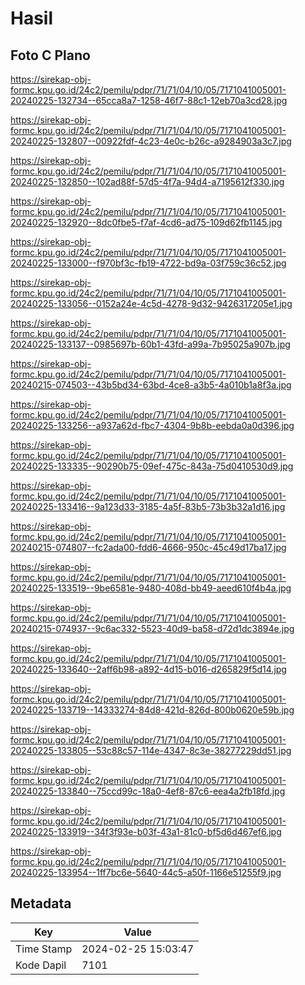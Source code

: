# Hasil

## Foto C Plano

https://sirekap-obj-formc.kpu.go.id/24c2/pemilu/pdpr/71/71/04/10/05/7171041005001-20240225-132734--65cca8a7-1258-46f7-88c1-12eb70a3cd28.jpg

https://sirekap-obj-formc.kpu.go.id/24c2/pemilu/pdpr/71/71/04/10/05/7171041005001-20240225-132807--00922fdf-4c23-4e0c-b26c-a9284903a3c7.jpg

https://sirekap-obj-formc.kpu.go.id/24c2/pemilu/pdpr/71/71/04/10/05/7171041005001-20240225-132850--102ad88f-57d5-4f7a-94d4-a7195612f330.jpg

https://sirekap-obj-formc.kpu.go.id/24c2/pemilu/pdpr/71/71/04/10/05/7171041005001-20240225-132920--8dc0fbe5-f7af-4cd6-ad75-109d62fb1145.jpg

https://sirekap-obj-formc.kpu.go.id/24c2/pemilu/pdpr/71/71/04/10/05/7171041005001-20240225-133000--f970bf3c-fb19-4722-bd9a-03f759c36c52.jpg

https://sirekap-obj-formc.kpu.go.id/24c2/pemilu/pdpr/71/71/04/10/05/7171041005001-20240225-133056--0152a24e-4c5d-4278-9d32-9426317205e1.jpg

https://sirekap-obj-formc.kpu.go.id/24c2/pemilu/pdpr/71/71/04/10/05/7171041005001-20240225-133137--0985697b-60b1-43fd-a99a-7b95025a907b.jpg

https://sirekap-obj-formc.kpu.go.id/24c2/pemilu/pdpr/71/71/04/10/05/7171041005001-20240215-074503--43b5bd34-63bd-4ce8-a3b5-4a010b1a8f3a.jpg

https://sirekap-obj-formc.kpu.go.id/24c2/pemilu/pdpr/71/71/04/10/05/7171041005001-20240225-133256--a937a62d-fbc7-4304-9b8b-eebda0a0d396.jpg

https://sirekap-obj-formc.kpu.go.id/24c2/pemilu/pdpr/71/71/04/10/05/7171041005001-20240225-133335--90290b75-09ef-475c-843a-75d0410530d9.jpg

https://sirekap-obj-formc.kpu.go.id/24c2/pemilu/pdpr/71/71/04/10/05/7171041005001-20240225-133416--9a123d33-3185-4a5f-83b5-73b3b32a1d16.jpg

https://sirekap-obj-formc.kpu.go.id/24c2/pemilu/pdpr/71/71/04/10/05/7171041005001-20240215-074807--fc2ada00-fdd6-4666-950c-45c49d17ba17.jpg

https://sirekap-obj-formc.kpu.go.id/24c2/pemilu/pdpr/71/71/04/10/05/7171041005001-20240225-133519--9be6581e-9480-408d-bb49-aeed610f4b4a.jpg

https://sirekap-obj-formc.kpu.go.id/24c2/pemilu/pdpr/71/71/04/10/05/7171041005001-20240215-074937--9c6ac332-5523-40d9-ba58-d72d1dc3894e.jpg

https://sirekap-obj-formc.kpu.go.id/24c2/pemilu/pdpr/71/71/04/10/05/7171041005001-20240225-133640--2aff6b98-a892-4d15-b016-d265829f5d14.jpg

https://sirekap-obj-formc.kpu.go.id/24c2/pemilu/pdpr/71/71/04/10/05/7171041005001-20240225-133719--14333274-84d8-421d-826d-800b0620e59b.jpg

https://sirekap-obj-formc.kpu.go.id/24c2/pemilu/pdpr/71/71/04/10/05/7171041005001-20240225-133805--53c88c57-114e-4347-8c3e-38277229dd51.jpg

https://sirekap-obj-formc.kpu.go.id/24c2/pemilu/pdpr/71/71/04/10/05/7171041005001-20240225-133840--75ccd99c-18a0-4ef8-87c6-eea4a2fb18fd.jpg

https://sirekap-obj-formc.kpu.go.id/24c2/pemilu/pdpr/71/71/04/10/05/7171041005001-20240225-133919--34f3f93e-b03f-43a1-81c0-bf5d6d467ef6.jpg

https://sirekap-obj-formc.kpu.go.id/24c2/pemilu/pdpr/71/71/04/10/05/7171041005001-20240225-133954--1ff7bc6e-5640-44c5-a50f-1166e51255f9.jpg


## Metadata

| Key        | Value               |
| ---------- | ------------------- |
| Time Stamp | 2024-02-25 15:03:47 |
| Kode Dapil | 7101                |



